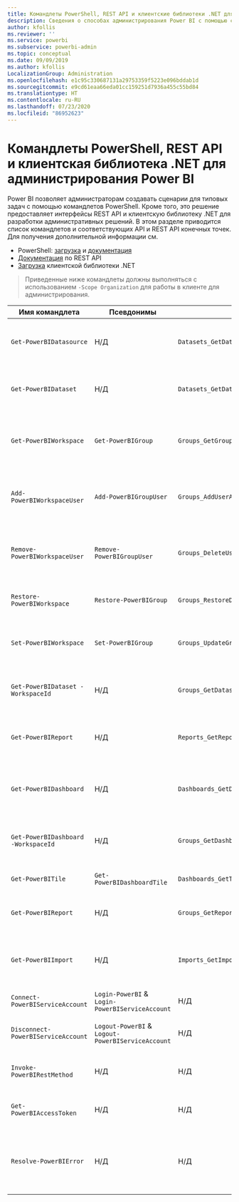 ```yaml
---
title: Командлеты PowerShell, REST API и клиентские библиотеки .NET для администраторов
description: Сведения о способах администрирования Power BI с помощью сценариев и API-интерфейсов программирования.
author: kfollis
ms.reviewer: ''
ms.service: powerbi
ms.subservice: powerbi-admin
ms.topic: conceptual
ms.date: 09/09/2019
ms.author: kfollis
LocalizationGroup: Administration
ms.openlocfilehash: e1c95c330687131a29753359f5223e096bddab1d
ms.sourcegitcommit: e9cd61eaa66eda01cc159251d7936a455c55bd84
ms.translationtype: HT
ms.contentlocale: ru-RU
ms.lasthandoff: 07/23/2020
ms.locfileid: "86952623"
---
```

# <a name="powershell-cmdlets-rest-apis-and-net-client-library-for-power-bi-administration"></a>Командлеты PowerShell, REST API и клиентская библиотека .NET для администрирования Power BI
Power BI позволяет администраторам создавать сценарии для типовых задач с помощью командлетов PowerShell. Кроме того, это решение предоставляет интерфейсы REST API и клиентскую библиотеку .NET для разработки административных решений. В этом разделе приводится список командлетов и соответствующих API и REST API конечных точек. Для получения дополнительной информации см.

- PowerShell: [загрузка](https://www.powershellgallery.com/packages/MicrosoftPowerBIMgmt/) и [документация](https://docs.microsoft.com/powershell/power-bi/overview?view=powerbi-ps)
- [Документация](https://docs.microsoft.com/rest/api/power-bi/admin) по REST API
- [Загрузка](https://www.nuget.org/packages/Microsoft.PowerBI.Api/) клиентской библиотеки .NET

> Приведенные ниже командлеты должны выполняться с использованием `-Scope Organization` для работы в клиенте для администрирования.

| **Имя командлета** | **Псевдонимы** | **API** | **Конечная точка REST API** | **Description;** |
| --- | --- | --- | --- | --- |
| `Get-PowerBIDatasource` | Н/Д | `Datasets_GetDataSourcesAsAdmin` | /v1.0/myorg/admin/datasets/{datasetkey}/datasources | Получает источники данных для заданного набора данных. |
| `Get-PowerBIDataset` | Н/Д | `Datasets_GetDatasetsAsAdmin` | /v1.0/myorg/admin/datasets | Получает полный список наборов данных в клиенте Power BI. |
| `Get-PowerBIWorkspace` | `Get-PowerBIGroup` | `Groups_GetGroupsAsAdmin` | /v1.0/myorg/admin/groups | Получает полный список рабочих областей в клиенте Power BI. |
| `Add-PowerBIWorkspaceUser` | `Add-PowerBIGroupUser` | `Groups_AddUserAsAdmin` | /v1.0/myorg/admin/groups/{groupId}/users | Добавляет пользователя в качестве члена в заданную рабочую область. |
| `Remove-PowerBIWorkspaceUser` | `Remove-PowerBIGroupUser` | `Groups_DeleteUserAsAdmin` | /v1.0/myorg/admin/groups/{groupId}/users/{user} | Удаляет пользователя из списка членства в заданной рабочей области. |
| `Restore-PowerBIWorkspace` |`Restore-PowerBIGroup` | `Groups_RestoreDeletedGroupAsAdmin` | /v1.0/myorg/admin/groups/{groupId}/restore | Восстанавливает удаленную рабочую область. |
| `Set-PowerBIWorkspace` |`Set-PowerBIGroup` | `Groups_UpdateGroupAsAdmin` | /v1.0/myorg/admin/groups/{groupId} | Обновляет свойства заданной рабочей области. |
| `Get-PowerBIDataset -WorkspaceId` | Н/Д | `Groups_GetDatasetsAsAdmin` | /v1.0/myorg/admin/groups/{group\_id}/datasets | Получает наборы данных в заданной рабочей области. |
| `Get-PowerBIReport` | Н/Д | `Reports_GetReportsAsAdmin` | /v1.0/myorg/admin/reports | Получает полный список отчетов в клиенте Power BI. |
| `Get-PowerBIDashboard` | Н/Д | `Dashboards_GetDashboardsAsAdmin` | /v1.0/myorg/admin/dashboards | Получает полный список панелей мониторинга в клиенте Power BI. |
| `Get-PowerBIDashboard -WorkspaceId` | Н/Д | `Groups_GetDashboardsAsAdmin` | /v1.0/myorg/admin/groups/{group\_id}/dashboards | Получает панели мониторинга в заданной рабочей области. |
| `Get-PowerBITile` | `Get-PowerBIDashboardTile` | `Dashboards_GetTilesAsAdmin` | /v1.0/myorg/admin/dashboards/{dashboard\_id}/tiles | Получает плитки заданной панели мониторинга. |
| `Get-PowerBIReport` | Н/Д | `Groups_GetReportsAsAdmin` | /v1.0/myorg/admin/groups/{group\_id}/reports | Получает отчеты в заданной рабочей области. |
| `Get-PowerBIImport` | Н/Д | `Imports_GetImportsAsAdmin` | /v1.0/myorg/admin/imports | Получает полный список операций импорта в клиенте Power BI. |
| `Connect-PowerBIServiceAccount` | `Login-PowerBI` &  `Login-PowerBIServiceAccount` | Н/Д | Н/Д | Вход в Power BI и запуск сеанса. |
| `Disconnect-PowerBIServiceAccount` | `Logout-PowerBI` & `Logout-PowerBIServiceAccount` | Н/Д | Н/Д | Выход из Power BI и закрытие существующего сеанса. |
| `Invoke-PowerBIRestMethod`| Н/Д | Н/Д | Н/Д | Отправка произвольных вызовов REST API в Power BI. |
| `Get-PowerBIAccessToken`| Н/Д | Н/Д | Н/Д | Получение маркера доступа Power BI в сеансе. |
| `Resolve-PowerBIError`| Н/Д | Н/Д | Н/Д | Получение подробных сведений об ошибке для неудачных вызовов командлетов. |
